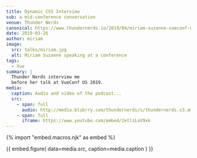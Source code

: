 ```yaml
---
title: Dynamic CSS Interview
sub: a mid-conference conversation
venue: Thunder Nerds
canonical: https://www.thundernerds.io/2019/04/miriam-suzanne-vueconf-us-2019/
date: 2019-03-26
author: miriam
image:
  src: talks/miriam.jpg
  alt: Miriam Suzanne speaking at a conference
tags:
  - Vue
summary: |
  Thunder Nerds interview me
  before her talk at VueConf US 2019.
media:
  caption: Audio and video of the podcast...
  src:
    - span: full
      audio: http://media.blubrry.com/thundernerds/s/thundernerds.s3.amazonaws.com/vueconf/206-miriam-suzanne-vueconf-us-2019.mp3
    - span: full
      iframe: https://www.youtube.com/embed/2etlzLoV9xk
---
```


{% import "embed.macros.njk" as embed %}

{{ embed.figure(
  data=media.src,
  caption=media.caption
) }}
